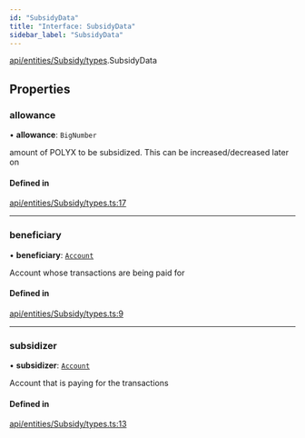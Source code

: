 ```yaml
---
id: "SubsidyData"
title: "Interface: SubsidyData"
sidebar_label: "SubsidyData"
---
```


[api/entities/Subsidy/types](../../../../../../modules/API/Entities/Subsidy/Types/Types.md).SubsidyData

## Properties

### allowance

• **allowance**: `BigNumber`

amount of POLYX to be subsidized. This can be increased/decreased later on

#### Defined in

[api/entities/Subsidy/types.ts:17](https://github.com/PolymeshAssociation/polymesh-sdk/blob/2d3ac2aea/src/api/entities/Subsidy/types.ts#L17)

___

### beneficiary

• **beneficiary**: [`Account`](../../../../../../classes/API/Entities/Account/Account.md)

Account whose transactions are being paid for

#### Defined in

[api/entities/Subsidy/types.ts:9](https://github.com/PolymeshAssociation/polymesh-sdk/blob/2d3ac2aea/src/api/entities/Subsidy/types.ts#L9)

___

### subsidizer

• **subsidizer**: [`Account`](../../../../../../classes/API/Entities/Account/Account.md)

Account that is paying for the transactions

#### Defined in

[api/entities/Subsidy/types.ts:13](https://github.com/PolymeshAssociation/polymesh-sdk/blob/2d3ac2aea/src/api/entities/Subsidy/types.ts#L13)
